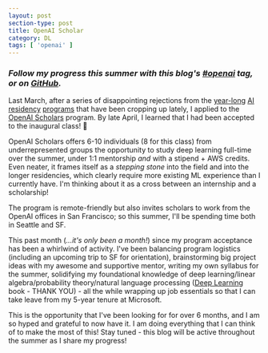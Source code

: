 ```yaml
---
layout: post
section-type: post
title: OpenAI Scholar
category: DL
tags: [ 'openai' ]
---
```


### _Follow my progress this summer with this blog's [#openai](/tags/openai/) tag, or on [GitHub](https://github.com/iconix/openai)._

Last March, after a series of disappointing rejections from the [year-long](https://research.google.com/teams/brain/residency/) [AI](https://research.fb.com/programs/facebook-ai-research-residency-program/) [residency](https://eng.uber.com/uber-ai-residency/) [programs](https://www.microsoft.com/en-us/research/academic-program/microsoft-ai-residency-program/) that have been cropping up lately, I applied to the [OpenAI Scholars](https://blog.openai.com/openai-scholars/) program. By late April, I learned that I had been accepted to the inaugural class! 🎉

OpenAI Scholars offers 6-10 individuals (8 for this class) from underrepresented groups the opportunity to study deep learning full-time over the summer, under 1:1 mentorship _and_ with a stipend + AWS credits. Even neater, it frames itself as a _stepping stone_ into the field and into the longer residencies, which clearly require more existing ML experience than I currently have. I'm thinking about it as a cross between an internship and a scholarship!

The program is remote-friendly but also invites scholars to work from the OpenAI offices in San Francisco; so this summer, I'll be spending time both in Seattle and SF.

This past month (_...it's only been a month!_) since my program acceptance has been a whirlwind of activity. I've been balancing program logistics (including an upcoming trip to SF for orientation), brainstorming big project ideas with my awesome and supportive mentor, writing my own syllabus for the summer, solidifying my foundational knowledge of deep learning/linear algebra/probability theory/natural language processing ([Deep Learning](http://www.deeplearningbook.org/) book - THANK YOU) - all the while wrapping up job essentials so that I can take leave from my 5-year tenure at Microsoft.

This is the opportunity that I've been looking for for over 6 months, and I am so hyped and grateful to now have it. I am doing everything that I can think of to make the most of this! Stay tuned - this blog will be active throughout the summer as I share my progress!
